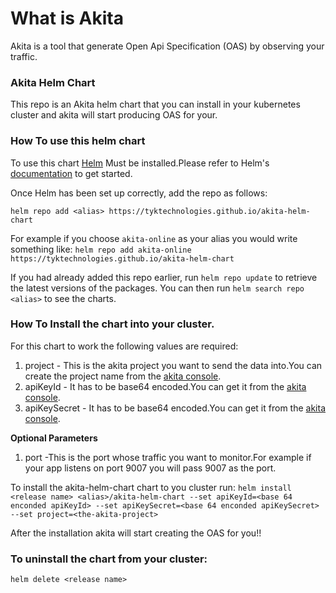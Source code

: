 # What is Akita 

Akita is a tool that generate Open Api Specification (OAS) by observing your traffic.

### Akita Helm Chart

This repo is an Akita helm chart that you can install in your kubernetes cluster and akita will start producing OAS for your.

### How To use this helm chart

 To use this chart [Helm](https://helm.sh) Must be installed.Please refer to
 Helm's [documentation](https://helm.sh/docs) to get started.

Once Helm has been set up correctly, add the repo as follows:

`helm repo add <alias> https://tyktechnologies.github.io/akita-helm-chart`

For example if you choose `akita-online` as your alias you would write something like:
`helm repo add akita-online https://tyktechnologies.github.io/akita-helm-chart`

If you had already added this repo earlier, run `helm repo update` to retrieve
 the latest versions of the packages.  You can then run `helm search repo
 <alias>` to see the charts.

### How To Install the chart into your cluster.
For this chart to work the following values are required:
1. project - This is the akita project you want to send the data into.You can create the project name from the [akita console](https://app.akita.software/). 
2. apiKeyId - It has to be base64 encoded.You can get it from the [akita console](https://app.akita.software/).
3. apiKeySecret - It has to be base64 encoded.You can get it from the [akita console](https://app.akita.software/).

**Optional Parameters**
1. port -This is the port whose traffic you want to monitor.For example if your app listens on port 9007 you will pass 9007 as the port. 

To install the akita-helm-chart chart to you cluster run:
`helm install <release name> <alias>/akita-helm-chart --set apiKeyId=<base 64 enconded apiKeyId> --set apiKeySecret=<base 64 enconded apiKeySecret> --set project=<the-akita-project>`

After the installation akita will start creating the OAS for you!!

### To uninstall the chart from your cluster:
`helm delete <release name>`

